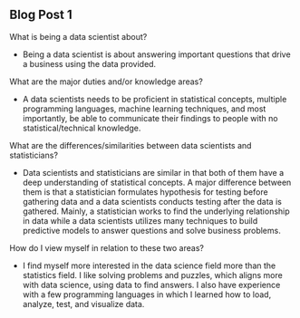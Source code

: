 ## Blog Post 1
What is being a data scientist about?
- Being a data scientist is about answering important questions that drive a business using the data provided.

What are the major duties and/or knowledge areas?
- A data scientists needs to be proficient in statistical concepts, multiple programming languages, machine learning techniques, and most importantly, be able to communicate their findings to people with no statistical/technical knowledge.

What are the differences/similarities between data scientists and statisticians?
- Data scientists and statisticians are similar in that both of them have a deep understanding of statistical concepts. A major difference between them is that a statistician formulates hypothesis for testing before gathering data and a data scientists conducts testing after the data is gathered. Mainly, a statistician works to find the underlying relationship in data while a data scientists utilizes many techniques to build predictive models to answer questions and solve business problems.

How do I view myself in relation to these two areas?
- I find myself more interested in the data science field more than the statistics field. I like solving problems and puzzles, which aligns more with data science, using data to find answers. I also have experience with a few programming languages in which I learned how to load, analyze, test, and visualize data.

